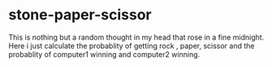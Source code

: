 # stone-paper-scissor
This is nothing but a random thought in my head that rose in a fine midnight. Here i just calculate the probablity of getting rock , paper, scissor and the probablity of computer1 winning and computer2 winning.
